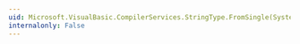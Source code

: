 ```yaml
---
uid: Microsoft.VisualBasic.CompilerServices.StringType.FromSingle(System.Single)
internalonly: False
---
```

